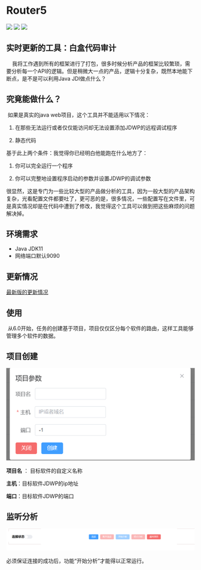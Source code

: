 # Router5

![](https://camo.githubusercontent.com/5e63684235558188b21b1bf830c45db86b45f570236d10f03a80172f9aac614d/68747470733a2f2f63646e2e6e6c61726b2e636f6d2f79757175652f302f323032322f7376672f313539393937392f313636313233323537383937302d38383539393738662d343732372d343636622d616232652d3162383635376561336163322e737667)
![](https://img.shields.io/badge/vue-3-green)
![](https://img.shields.io/badge/springboot-2-green)

## 实时更新的工具：白盒代码审计

    我将工作遇到所有的框架进行了打包，很多时候分析产品的框架比较繁琐，需要分析每一个API的逻辑。但是稍微大一点的产品，逻辑十分复杂，既然本地能下断点，是不是可以利用Java JDI做点什么？

## 究竟能做什么？

 如果是真实的java web项目，这个工具并不能适用以下情况：

1. 在那些无法运行或者仅仅能访问却无法设置添加JDWP的远程调试程序

2. 静态代码

基于此上两个条件：我觉得你已经明白他能跑在什么地方了：

1. 你可以完全运行一个程序

2. 你可以完整地设置程序启动的参数并设置JDWP的调试参数

很显然，这是专门为一些比较大型的产品做分析的工具，因为一般大型的产品架构复杂，光看配置文件都要吐了，更可恶的是，很多情况，一些配置写在文件里，可是真实情况却是在代码中遭到了修改，我觉得这个工具可以做到把这些麻烦的问题解决掉。

## 环境需求

+ Java JDK11
+ 网络端口默认9090

## 更新情况

[最新版的更新情况](./UPDATE.md)


## 使用

 从6.0开始，任务的创建基于项目，项目仅仅区分每个软件的路由，这样工具能够管理多个软件的数据。

## 项目创建

![](img\1.png)

**项目名** ： 目标软件的自定义名称

**主机**：目标软件JDWP的ip地址

**端口**：目标软件JDWP的端口



## 监听分析

![](img\2.png)



必须保证连接的成功后，功能“开始分析”才能得以正常运行。
